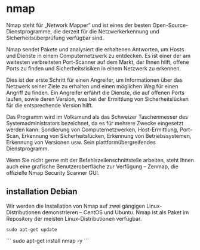 # nmap
Nmap steht für „Network Mapper“ und ist eines der besten Open-Source-Dienstprogramme, die derzeit für die Netzwerkerkennung und Sicherheitsüberprüfung verfügbar sind.

Nmap sendet Pakete und analysiert die erhaltenen Antworten, um Hosts und Dienste in einem Computernetzwerk zu entdecken. Es ist einer der am weitesten verbreiteten Port-Scanner auf dem Markt, der Ihnen hilft, offene Ports zu finden und Sicherheitsrisiken in einem Netzwerk zu erkennen.

Dies ist der erste Schritt für einen Angreifer, um Informationen über das Netzwerk seiner Ziele zu erhalten und einen möglichen Weg für einen Angriff zu finden. Ein Angreifer erfährt die Dienste, die auf offenen Ports laufen, sowie deren Version, was bei der Ermittlung von Sicherheitslücken für die entsprechende Version hilft.

Das Programm wird im Volksmund als das Schweizer Taschenmesser des Systemadministrators bezeichnet, da es für mehrere Zwecke eingesetzt werden kann: Sondierung von Computernetzwerken, Host-Ermittlung, Port-Scan, Erkennung von Sicherheitslücken, Erkennung von Betriebssystemen, Erkennung von Versionen usw. Sein plattformübergreifendes Dienstprogramm.

Wenn Sie nicht gerne mit der Befehlszeilenschnittstelle arbeiten, steht Ihnen auch eine grafische Benutzeroberfläche zur Verfügung – Zenmap, die offizielle Nmap Security Scanner GUI.

## installation Debian

Wir werden die Installation von Nmap auf zwei gängigen Linux-Distributionen demonstrieren – CentOS und Ubuntu. Nmap ist als Paket im Repository der meisten Linux-Distributionen verfügbar.

```
sudo apt-get update
```
´´´
sudo apt-get install nmap -y
´´´

